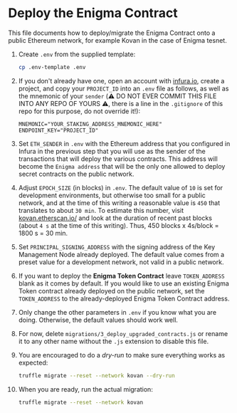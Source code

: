 # Deploy the Enigma Contract

This file documents how to deploy/migrate the Enigma Contract onto a public Ethereum network, for example Kovan in the case of Enigma tesnet.

1. Create `.env` from the supplied template:

	```bash
	cp .env-template .env
	```

2. If you don't already have one, open an account with [infura.io](https://infura.io), create a project, and copy your `PROJECT_ID` into an `.env` file as follows, as well as the mnemonic of your `sender` (⚠️ DO NOT EVER COMMIT THIS FILE INTO ANY REPO OF YOURS ⚠️, there is a line in the `.gitignore` of this repo for this purpose, do not override it!):

	```
	MNEMONIC="YOUR_STAKING_ADDRESS_MNEMONIC_HERE"
	ENDPOINT_KEY="PROJECT_ID"
	``` 

3. Set `ETH_SENDER` in `.env` with the Ethereum address that you configured in Infura in the previous step that you will use as the sender of the transactions that will deploy the various contracts. This address will become the `Enigma address` that will be the only one allowed to deploy secret contracts on the public network.

4. Adjust `EPOCH_SIZE` (in blocks) in `.env`. The default value of `10` is set for development environments, but otherwise too small for a public network, and at the time of this writing a reasonable value is `450` that translates to about `30 min`. To estimate this number, visit [kovan.etherscan.io/](https://kovan.etherscan.io/) and look at the duration of recent past blocks (about `4 s` at the time of this writing). Thus, 450 blocks x 4s/block = 1800 s = 30 min.

5. Set `PRINCIPAL_SIGNING_ADDRESS` with the signing address of the Key Management Node already deployed. The default value comes from a preset value for a development network, not valid in a public network.

6. If you want to deploy the **Enigma Token Contract** leave `TOKEN_ADDRESS` blank as it comes by default. If you would like to use an existing Enigma Token contract already deployed on the public network, set the `TOKEN_ADDRESS` to the already-deployed Enigma Token Contract address.

7. Only change the other parameters in `.env` if you know what you are doing. Otherwise, the default values should work well.

8. For now, delete `migrations/3_deploy_upgraded_contracts.js` or rename it to any other name without the `.js` extension to disable this file.

9. You are encouraged to do a *dry-run* to make sure everything works as expected:

	```bash
	truffle migrate --reset --network kovan --dry-run
	```

10. When you are ready, run the actual migration:

	```bash
	truffle migrate --reset --network kovan
	```